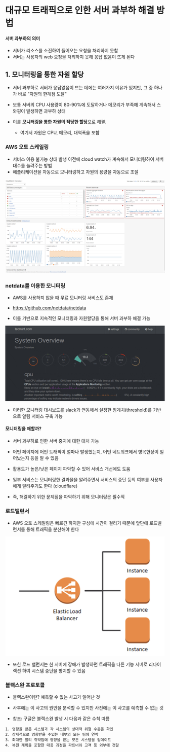 # 대규모 트래픽으로 인한 서버 과부하 해결 방법

#### 서버 과부하의 의미

- 서버가 리소스를 소진하여 들어오는 요청을 처리하지 못함
- 서버는 사용자의 web 요청을 처리하지 못해 응답 없음이 뜨게 된다

## 1. 모니터링을 통한 자원 할당

- 서버 과부하로 서버가 응답없음이 뜨는 데에는 여러가지 이유가 있지만, 그 중 하나가 바로 "자원의 한계점 도달"
- 보통 서버의 CPU 사용량이 80-90%에 도달하거나 메모리가 부족해 계속해서 스와핑이 발생하면 과부하 상태

- 이를 **모니터링을 통한 자원의 적당한 할당**으로 해결.
  - 여기서 자원은 CPU, 메모리, 대역폭을 포함

### AWS 오토 스케일링

- 서비스 이용 불가능 상태 발생 이전에 cloud watch가 계속해서 모니터링하여 서버 대수를 늘려주는 방법
- 애플리케이션을 자동으로 모니터링하고 자원의 용량을 자동으로 조절

![Alt text](image.png)

### netdata를 이용한 모니터링

- AWS를 사용하지 않을 때 무료 모니터링 서비스도 존재

- https://github.com/netdata/netdata
- 이를 기반으로 지속적인 모니터링과 자원할당을 통해 서버 과부하 해결 가능

![Alt text](image-1.png)

- 이러한 모니터링 대시보드를 slack과 연동해서 설정한 임계치(threshold)를 기반으로 알림 서비스 구축 가능

#### 모니터링을 왜할까?

- 서버 과부하로 인한 서버 중지에 대한 대처 가능
- 어떤 페이지에 어떤 트래픽이 얼마나 발생했는지, 어떤 네트워크에서 병목현상이 일어났는지 등을 알 수 있음
- 활용도가 높은/낮은 페이지 파악할 수 있어 서비스 개선에도 도움
- 일부 서비스는 모니터링한 결과물을 알려주면서 서비스의 중단 등의 여부를 사용자에게 알려주기도 한다 (cloudflare)

- 즉, 해결하기 위한 문제점을 파악하기 위해 모니터링은 필수적

### 로드밸런서

- AWS 오토 스케일링은 빠르긴 하지만 구성에 시간이 걸리기 때문에 앞단에 로드밸런서를 통해 트래픽을 분산해야 한다

![Alt text](image-2.png)

- 또한 로드 밸런서는 한 서버에 장애가 발생하면 트래픽을 다른 기능 서버로 리다이렉션 하여 시스템 중단을 방지할 수 있음

### 블랙스완 프로토콜

- 블랙스완이란? 예측할 수 없는 사고가 일어난 것
- 사후에는 이 사고의 원인을 분석할 수 있지만 사전에는 이 사고를 예측할 수 없는 것

- 참조: 구글은 블랙스완 발생 시 다음과 같은 수칙 따름

```
1. 영향을 받은 시스템과 각 시스템의 상대적 위험 수준을 확인
2. 잠재적으로 영향받을 수있는 내부의 모든 팀에 연락
3. 최대한 빨리 취약점에 영향을 받는 모든 시스템을 업데이트
4. 복원 계획을 포함한 대응 과정을 파트너와 고객 등 외부에 전달

```
